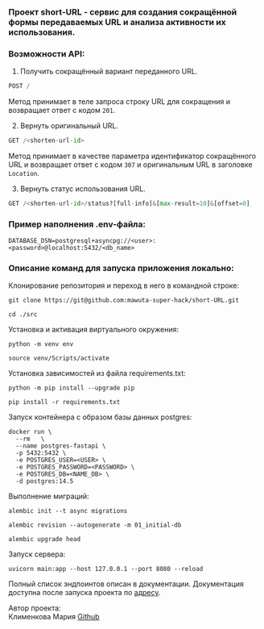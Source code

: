 ### Проект short-URL - сервис для создания сокращённой формы передаваемых URL и анализа активности их использования.

### Возможности API:

1. Получить сокращённый вариант переданного URL.

```python
POST /
```

Метод принимает в теле запроса строку URL для сокращения и возвращает ответ с кодом `201`.

2. Вернуть оригинальный URL.

```python
GET /<shorten-url-id>
```

Метод принимает в качестве параметра идентификатор сокращённого URL и возвращает ответ с кодом `307` и оригинальным URL в заголовке `Location`.

3. Вернуть статус использования URL.

```python
GET /<shorten-url-id>/status?[full-info]&[max-result=10]&[offset=0]
```


### Пример наполнения .env-файла:
```
DATABASE_DSN=postgresql+asyncpg://<user>:<password>@localhost:5432/<db_name>
```

### Описание команд для запуска приложения локально:

Клонирование репозитория и переход в него в командной строке:

```
git clone https://git@github.com:mawuta-super-hack/short-URL.git
```

```
cd ./src
```


Установка и активация виртуального окружения:

```
python -m venv env
```

```
source venv/Scripts/activate
```


Установка зависимостей из файла requirements.txt:
```
python -m pip install --upgrade pip
```

```
pip install -r requirements.txt
```

Запуск контейнера с образом базы данных postgres:
```
docker run \
  --rm   \
  --name postgres-fastapi \
  -p 5432:5432 \
  -e POSTGRES_USER=<USER> \
  -e POSTGRES_PASSWORD=<PASSWORD> \
  -e POSTGRES_DB=<NAME_DB> \
  -d postgres:14.5
```

Выполнение миграций:
```
alembic init --t async migrations
```
```
alembic revision --autogenerate -m 01_initial-db
```
```
alembic upgrade head
```

Запуск сервера:
```
uvicorn main:app --host 127.0.0.1 --port 8080 --reload
```

Полный список эндпоинтов описан в документации.
Документация доступна после запуска проекта по [адресу](http://127.0.0.1:8080/api/openapi).

Автор проекта:
<br>
Клименкова Мария [Github](https://github.com/mawuta-super-hack)<br>
